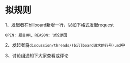 # 拟规则

1、发起者在billboard新增一行，以如下格式发起request
```
OPEN: 题目URL REASON: 讨论原因
```

2、发起者将`discussion/threads/(billboard请求的行号).md`中

3、讨论组通知下大家查看或评论
